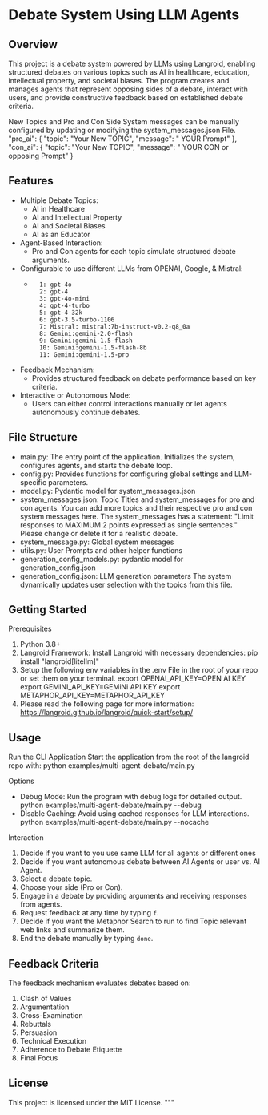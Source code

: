 Debate System Using LLM Agents
==============================

Overview
--------
This project is a debate system powered by LLMs using Langroid, enabling structured debates on various topics 
such as AI in healthcare, education, intellectual property, and societal biases. 
The program creates and manages agents that represent opposing sides of a debate, 
interact with users, and provide constructive feedback based on established debate criteria.

New Topics and Pro and Con Side System messages can be manually configured by updating or modifying the 
system_messages.json File. 
"pro_ai": {
        "topic": "Your New TOPIC",
        "message": " YOUR Prompt"
    },
"con_ai": {
        "topic": "Your New TOPIC",
        "message": " YOUR CON or opposing Prompt"
        }

Features
--------
- Multiple Debate Topics:
  - AI in Healthcare
  - AI and Intellectual Property
  - AI and Societal Biases
  - AI as an Educator
- Agent-Based Interaction:
  - Pro and Con agents for each topic simulate structured debate arguments.
- Configurable to use different LLMs from OPENAI, Google, & Mistral: 
  -       1: gpt-4o
          2: gpt-4
          3: gpt-4o-mini
          4: gpt-4-turbo
          5: gpt-4-32k
          6: gpt-3.5-turbo-1106 
          7: Mistral: mistral:7b-instruct-v0.2-q8_0a
          8: Gemini:gemini-2.0-flash
          9: Gemini:gemini-1.5-flash
          10: Gemini:gemini-1.5-flash-8b
          11: Gemini:gemini-1.5-pro
- Feedback Mechanism:
  - Provides structured feedback on debate performance based on key criteria.
- Interactive or Autonomous Mode:
  - Users can either control interactions manually or let agents autonomously continue debates.

File Structure
--------------
- main.py: The entry point of the application. Initializes the system, configures agents, and starts the debate loop.
- config.py: Provides functions for configuring global settings and LLM-specific parameters.
- model.py: Pydantic model for system_messages.json
- system_messages.json: Topic Titles and system_messages for pro and con agents. You can add more topics and their
respective pro and con system messages here. The system_messages has a statement: 
"Limit responses to MAXIMUM 2 points expressed as single sentences." Please change or delete it for a realistic debate. 
- system_message.py: Global system messages
- utils.py: User Prompts and other helper functions
- generation_config_models.py: pydantic model for generation_config.json
- generation_config.json: LLM generation parameters
The system dynamically updates user selection with the topics from this file. 

Getting Started
---------------
Prerequisites
1. Python 3.8+
2. Langroid Framework: Install Langroid with necessary dependencies:
   pip install "langroid[litellm]"
3. Setup the following env variables in the .env File in the root of your repo
or set them on your terminal.
       export OPENAI_API_KEY=OPEN AI KEY
       export GEMINI_API_KEY=GEMiNi API KEY
       export METAPHOR_API_KEY=METAPHOR_API_KEY
4. Please read the following page for more information:
   https://langroid.github.io/langroid/quick-start/setup/

Usage
-----
Run the CLI Application
Start the application from the root of the langroid repo with:
   python examples/multi-agent-debate/main.py

Options
- Debug Mode: Run the program with debug logs for detailed output.
  python examples/multi-agent-debate/main.py --debug
- Disable Caching: Avoid using cached responses for LLM interactions.
  python examples/multi-agent-debate/main.py --nocache


Interaction
1. Decide if you want to you use same LLM for all agents or different ones
2. Decide if you want autonomous debate between AI Agents or user vs. AI Agent. 
3. Select a debate topic.
4. Choose your side (Pro or Con).
5. Engage in a debate by providing arguments and receiving responses from agents.
6. Request feedback at any time by typing `f`.
7. Decide if you want the Metaphor Search to run to find Topic relevant web links
   and summarize them. 
8. End the debate manually by typing `done`.

Feedback Criteria
-----------------
The feedback mechanism evaluates debates based on:
1. Clash of Values
2. Argumentation
3. Cross-Examination
4. Rebuttals
5. Persuasion
6. Technical Execution
7. Adherence to Debate Etiquette
8. Final Focus

License
-------
This project is licensed under the MIT License.
"""
